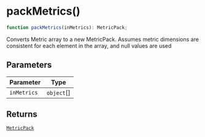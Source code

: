 # packMetrics()

```ts
function packMetrics(inMetrics): MetricPack;
```

Converts Metric array to a new MetricPack.
Assumes metric dimensions are consistent for each element in the array, and null values are used

## Parameters

| Parameter   | Type       |
| ----------- | ---------- |
| `inMetrics` | `object`[] |

## Returns

[`MetricPack`](../interfaces/MetricPack.md)
